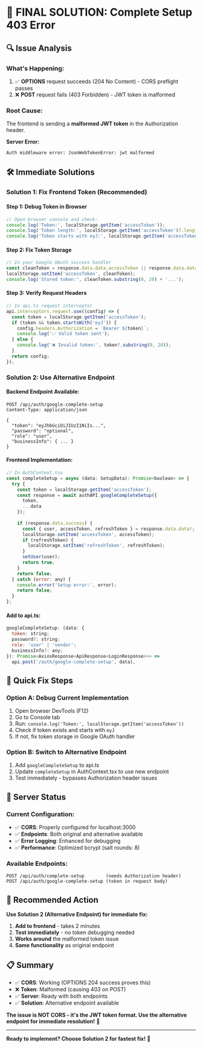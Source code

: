 # 🎯 **FINAL SOLUTION: Complete Setup 403 Error**

## 🔍 **Issue Analysis**

### **What's Happening:**
1. ✅ **OPTIONS** request succeeds (204 No Content) - CORS preflight passes
2. ❌ **POST** request fails (403 Forbidden) - JWT token is malformed

### **Root Cause:**
The frontend is sending a **malformed JWT token** in the Authorization header.

**Server Error:**
```
Auth middleware error: JsonWebTokenError: jwt malformed
```

## 🛠️ **Immediate Solutions**

### **Solution 1: Fix Frontend Token (Recommended)**

#### **Step 1: Debug Token in Browser**
```javascript
// Open browser console and check:
console.log('Token:', localStorage.getItem('accessToken'));
console.log('Token length:', localStorage.getItem('accessToken')?.length);
console.log('Token starts with eyJ:', localStorage.getItem('accessToken')?.startsWith('eyJ'));
```

#### **Step 2: Fix Token Storage**
```javascript
// In your Google OAuth success handler
const cleanToken = response.data.data.accessToken || response.data.data.token;
localStorage.setItem('accessToken', cleanToken);
console.log('Stored token:', cleanToken.substring(0, 20) + '...');
```

#### **Step 3: Verify Request Headers**
```javascript
// In api.ts request interceptor
api.interceptors.request.use((config) => {
  const token = localStorage.getItem('accessToken');
  if (token && token.startsWith('eyJ')) {
    config.headers.Authorization = `Bearer ${token}`;
    console.log('✅ Valid token sent');
  } else {
    console.log('❌ Invalid token:', token?.substring(0, 20));
  }
  return config;
});
```

### **Solution 2: Use Alternative Endpoint**

#### **Backend Endpoint Available:**
```
POST /api/auth/google-complete-setup
Content-Type: application/json

{
  "token": "eyJhbGciOiJIUzI1NiIs...",
  "password": "optional",
  "role": "user",
  "businessInfo": { ... }
}
```

#### **Frontend Implementation:**
```javascript
// In AuthContext.tsx
const completeSetup = async (data: SetupData): Promise<boolean> => {
  try {
    const token = localStorage.getItem('accessToken');
    const response = await authAPI.googleCompleteSetup({
      token,
      ...data
    });
    
    if (response.data.success) {
      const { user, accessToken, refreshToken } = response.data.data!;
      localStorage.setItem('accessToken', accessToken);
      if (refreshToken) {
        localStorage.setItem('refreshToken', refreshToken);
      }
      setUser(user);
      return true;
    }
    return false;
  } catch (error: any) {
    console.error('Setup error:', error);
    return false;
  }
};
```

#### **Add to api.ts:**
```javascript
googleCompleteSetup: (data: {
  token: string;
  password?: string;
  role: 'user' | 'vendor';
  businessInfo?: any;
}): Promise<AxiosResponse<ApiResponse<LoginResponse>>> =>
  api.post('/auth/google-complete-setup', data),
```

## 🚀 **Quick Fix Steps**

### **Option A: Debug Current Implementation**
1. Open browser DevTools (F12)
2. Go to Console tab
3. Run: `console.log('Token:', localStorage.getItem('accessToken'))`
4. Check if token exists and starts with `eyJ`
5. If not, fix token storage in Google OAuth handler

### **Option B: Switch to Alternative Endpoint**
1. Add `googleCompleteSetup` to api.ts
2. Update `completeSetup` in AuthContext.tsx to use new endpoint
3. Test immediately - bypasses Authorization header issues

## 🔧 **Server Status**

### **Current Configuration:**
- ✅ **CORS**: Properly configured for localhost:3000
- ✅ **Endpoints**: Both original and alternative available
- ✅ **Error Logging**: Enhanced for debugging
- ✅ **Performance**: Optimized bcrypt (salt rounds: 8)

### **Available Endpoints:**
```
POST /api/auth/complete-setup        (needs Authorization header)
POST /api/auth/google-complete-setup (token in request body)
```

## 🎯 **Recommended Action**

**Use Solution 2 (Alternative Endpoint) for immediate fix:**

1. **Add to frontend** - takes 2 minutes
2. **Test immediately** - no token debugging needed  
3. **Works around** the malformed token issue
4. **Same functionality** as original endpoint

## 📋 **Summary**

- ✅ **CORS**: Working (OPTIONS 204 success proves this)
- ❌ **Token**: Malformed (causing 403 on POST)
- ✅ **Server**: Ready with both endpoints
- ✅ **Solution**: Alternative endpoint available

**The issue is NOT CORS - it's the JWT token format. Use the alternative endpoint for immediate resolution!** 🎉

---

**Ready to implement? Choose Solution 2 for fastest fix!** 🚀
